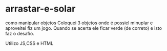 # arrastar-e-solar
como manipular objetos
Coloquei 3 objetos onde é possiel minuplar e aproveitei fiz um jogo. Quando se acerta ele ficar verde (de correto) e isto faz o desafio.

Utilizo JS,CSS e HTML
